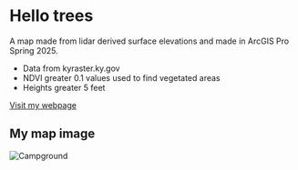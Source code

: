 # Hello trees

A map made from lidar derived surface elevations and made in ArcGIS Pro Spring 2025.

* Data from kyraster.ky.gov
* NDVI greater 0.1 values used to find vegetated areas
* Heights greater 5 feet

[Visit my webpage](https://web.archive.org/web/20000606173455/http://www.outragegis.com/home.htm)



## My map image

![Campground](https://live.staticflickr.com/3485/3720141971_324155f776_z.jpg)